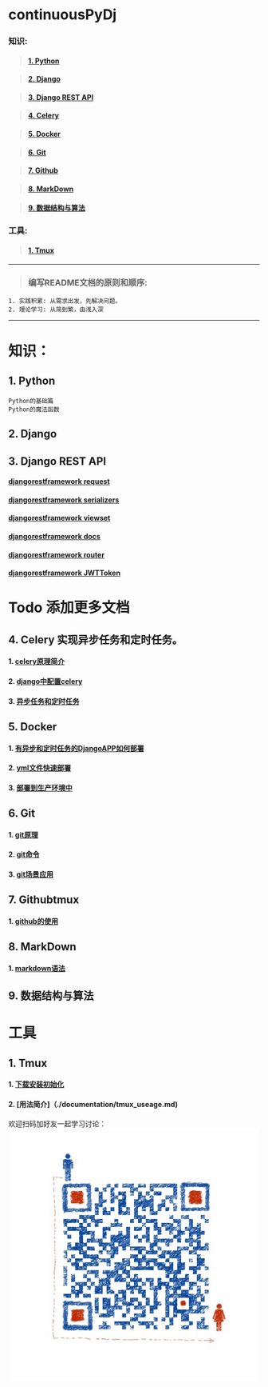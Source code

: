 # continuousPyDj 

### 知识:
>#### [1. Python](#1-python)

>#### [2. Django](#2-django)

>#### [3. Django REST API](#3-django-rest-api)

>#### [4. Celery](#4-celery)

>#### [5. Docker](#5-docker)

>#### [6. Git](#6-git)

>#### [7. Github](#7-github)

>#### [8. MarkDown](#8-markdown)

>#### [9. 数据结构与算法](#9-数据结构与算法)

### 工具:
>#### [1. Tmux](#1-Tmux)

***
>### 编写README文档的原则和顺序:
```
1. 实践积累: 从需求出发，先解决问题。
2. 理论学习: 从简到繁，由浅入深
```


***
# 知识：
## 1. Python
    Python的基础篇
    Python的魔法函数

## 2. Django

## 3. Django REST API
#### [djangorestframework request](./documentation/djangorestframework/request&Response.md)  
#### [djangorestframework serializers](./documentation/djangorestframework/serializers.md)  
#### [djangorestframework viewset](./documentation/djangorestframework/viewset.md)  
#### [djangorestframework docs](./documentation/djangorestframework/docs.md)  
#### [djangorestframework router](./documentation/djangorestframework/router.md)  
#### [djangorestframework JWTToken](./documentation/djangorestframework/JWTToken.md)  
# Todo 添加更多文档

## 4. Celery 实现异步任务和定时任务。
#### 1. [celery原理简介](./documentation/celery/celery原理简介.md)
#### 2. [django中配置celery](./documentation/celery/django中配置celery.md)
#### 3. [异步任务和定时任务](./documentation/celery/异步和定时任务.md)

## 5. Docker
#### 1. [有异步和定时任务的DjangoAPP如何部署](./documentation/docker/有异步和定时任务的DjangoAPP如何部署.md) 
#### 2. [yml文件快速部署](./documentation/docker/yml文件快速部署.md)
#### 3. [部署到生产环境中](./documentation/docker/部署到生产环境中.md)

## 6. Git
#### 1. [git原理](./documentation/git/git原理.md)
#### 2. [git命令](./documentation/git/git命令.md)
#### 3. [git场景应用](./documentation/git/git场景应用.md)

## 7. Githubtmux
#### 1. [github的使用](./documentation/github/github的使用.md)
    
## 8. MarkDown
#### 1. [markdown语法](./documentation/markdown/markdown语法.md)

## 9. 数据结构与算法

# 工具
## 1. Tmux
#### 1. [下载安装初始化](./documentation/tmux_installation.md)
#### 2. [用法简介]（./documentation/tmux_useage.md)

欢迎扫码加好友一起学习讨论：  
![](./media/img/qrcode.jpg "微信扫码加好友")

